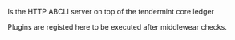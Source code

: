 Is the HTTP ABCLI server on top of the tendermint core ledger

Plugins are registed here to be executed after middlewear checks.
